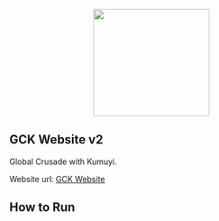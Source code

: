 <p align="center"><a href="https://dclm.org" target="_blank"><img src="https://dclmcloud.s3.amazonaws.com/img/logo.png" width="206.5" height="190"></a></p>

## GCK Website v2

Global Crusade with Kumuyi.

Website url: [GCK Website](https://gckhq.org)

## How to Run 
